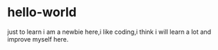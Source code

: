 # hello-world
just to learn
i am a newbie here,i like coding,i think i will learn a lot and improve myself here. 

